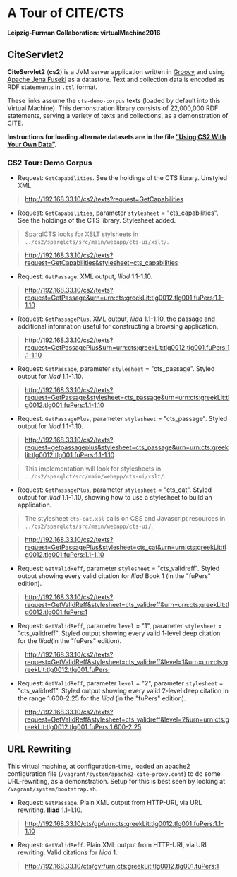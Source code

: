 #  A Tour of CITE/CTS

**Leipzig-Furman Collaboration: virtualMachine2016**

## CiteServlet2

**CiteServlet2** (**cs2**) is a JVM server application written in [Groovy](http://groovy-lang.org) and using [Apache Jena Fuseki](https://jena.apache.org/documentation/serving_data/) as a datastore. Text and collection data is encoded as RDF statements in `.ttl` format.

These links assume the `cts-demo-corpus` texts (loaded by default into this Virtual Machine). This demonstration library consists of 22,000,000 RDF statements, serving a variety of texts and collections, as a demonstration of CITE.

**Instructions for loading alternate datasets are in the file [“Using CS2 With Your Own Data”](/dev/null).**

### CS2 Tour: Demo Corpus

- Request: `GetCapabilities`. See the holdings of the CTS library. Unstyled XML.

> <http://192.168.33.10/cs2/texts?request=GetCapabilities>

- Request: `GetCapabilities`, parameter `stylesheet` = "cts_capabilities". See the holdings of the CTS library. Stylesheet added.

> SparqlCTS looks for XSLT stylsheets in `../cs2/sparqlcts/src/main/webapp/cts-ui/xslt/`.

> <http://192.168.33.10/cs2/texts?request=GetCapabilities&stylesheet=cts_capabilities>

- Request: `GetPassage`. XML output, *Iliad* 1.1-1.10.

> <http://192.168.33.10/cs2/texts?request=GetPassage&urn=urn:cts:greekLit:tlg0012.tlg001.fuPers:1.1-1.10>

- Request: `GetPassagePlus`. XML output, *Iliad* 1.1-1.10, the passage and additional information useful for constructing a browsing application.

> <http://192.168.33.10/cs2/texts?request=GetPassagePlus&urn=urn:cts:greekLit:tlg0012.tlg001.fuPers:1.1-1.10>

- Request: `GetPassage`, parameter `stylesheet` = "cts_passage". Styled output for *Iliad* 1.1-1.10.

> <http://192.168.33.10/cs2/texts?request=GetPassage&stylesheet=cts_passage&urn=urn:cts:greekLit:tlg0012.tlg001.fuPers:1.1-1.10>

- Request: `GetPassagePlus`, parameter `stylesheet` = "cts_passage". Styled output for *Iliad* 1.1-1.10.

> <http://192.168.33.10/cs2/texts?request=getpassageplus&stylesheet=cts_passage&urn=urn:cts:greeklit:tlg0012.tlg001.fuPers:1.1-1.10>

> This implementation will look for stylesheets in `../cs2/sparqlct/src/main/webapp/cts-ui/xslt/`.

- Request: `GetPassagePlus`, parameter `stylesheet` = "cts_cat". Styled output for *iliad* 1.1-1.10, showing how to use a stylesheet to build an application.

> The stylesheet `cts-cat.xsl` calls on CSS and Javascript resources in `../cs2/sparqlcts/src/main/webapp/cts-ui/`.

> <http://192.168.33.10/cs2/texts?request=GetPassagePlus&stylesheet=cts_cat&urn=urn:cts:greekLit:tlg0012.tlg001.fuPers:1.1-1.10>


- Request: `GetValidReff`, parameter `stylesheet` = "cts_validreff". Styled output showing every valid citation for *Iliad* Book 1 (in the "fuPers" edition).

> <http://192.168.33.10/cs2/texts?request=GetValidReff&stylesheet=cts_validreff&urn=urn:cts:greekLit:tlg0012.tlg001.fuPers:1>

- Request: `GetValidReff`, parameter `level` = "1", parameter `stylesheet` = "cts_validreff". Styled output showing every valid 1-level deep citation for the *Iliad*(in the "fuPers" edition).

> <http://192.168.33.10/cs2/texts?request=GetValidReff&stylesheet=cts_validreff&level=1&urn=urn:cts:greekLit:tlg0012.tlg001.fuPers:>

- Request: `GetValidReff`, parameter `level` = "2", parameter `stylesheet` = "cts_validreff". Styled output showing every valid 2-level deep citation in the range 1.600-2.25 for the *Iliad* (in the "fuPers" edition).

> <http://192.168.33.10/cs2/texts?request=GetValidReff&stylesheet=cts_validreff&level=2&urn=urn:cts:greekLit:tlg0012.tlg001.fuPers:1.600-2.25>

## URL Rewriting

This virtual machine, at configuration-time, loaded an apache2 configuration file (`/vagrant/system/apache2-cite-proxy.conf`) to do some URL-rewriting, as a demonstration. Setup for this is best seen by looking at `/vagrant/system/bootstrap.sh`.

- Request: `GetPassage`. Plain XML output from HTTP-URI, via URL rewriting. **Iliad** 1.1-1.10.

> <http://192.168.33.10/cts/gp/urn:cts:greekLit:tlg0012.tlg001.fuPers:1.1-1.10>

- Request: `GetValidReff`. Plain XML output from HTTP-URI, via URL rewriting. Valid citations for *Iliad* 1.

> <http://192.168.33.10/cts/gvr/urn:cts:greekLit:tlg0012.tlg001.fuPers:1>
